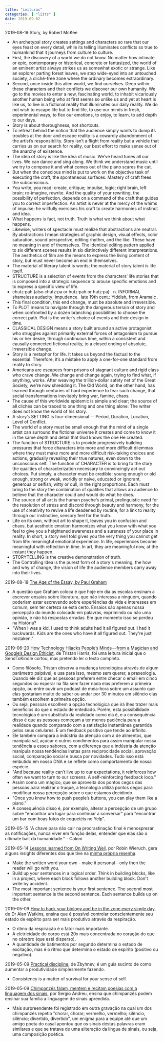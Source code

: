 ```yaml
---
title: "Leituras"
categories: [ "lists" ]
date: 2019-09-02
---
```


2019-08-19 Story, by Robert McKee
 - An archetypal story creates settings and characters so rare that our eyes feast on every detail, while its telling illuminates conflicts so true to humankind that it journeys from culture to culture.
 - First, the discovery of a world we do not know. No matter how intimate or epic, contemporary or historical, concrete or fantasized, the world of an eminent artist always strikes us as somewhat exotic or strange. Like an explorer parting forest leaves, we step wide-eyed into an untouched society, a cliché-free zone where the ordinary becomes extraordinary.
 - Second, once inside this alien world, we find ourselves. Deep within these characters and their conflicts we discover our own humanity. We go to the movies to enter a new, fascinating world, to inhabit vicariously another human being who at first seems so unlike us and yet at heart is like us, to live in a fictional reality that illuminates our daily reality. We do not wish to escape life but to find life, to use our minds in fresh, experimental ways, to flex our emotions, to enjoy, to learn, to add depth to our days.
 - Story is about thoroughness, not shortcuts.
 - To retreat behind the notion that the audience simply wants to dump its troubles at the door and escape reality is a cowardly abandonment of the artist’s responsibility. Story isn’t a flight from reality but a vehicle that carries us on our search for reality, our best effort to make sense out of the anarchy of existence.
 - The idea of story is like the idea of music. We’ve heard tunes all our lives. We can dance and sing along. We think we understand music until we try to compose it and what comes out of the piano scares the cat.
 - But when the conscious mind is put to work on the objective task of executing the craft, the spontaneous surfaces. Mastery of craft frees the subconscious.
 - You write, you read; create, critique; impulse, logic; right brain, left brain; re-imagine, rewrite. And the quality of your rewriting, the possibility of perfection, depends on a command of the craft that guides you to correct imperfection. An artist is never at the mercy of the whims of impulse; he willfully exercises his craft to create harmonies of instinct and idea.
 - What happens is fact, not truth. Truth is what we think about what happens.
 - Likewise, writers of spectacle must realize that abstractions are neutral. By abstractions I mean strategies of graphic design, visual effects, color saturation, sound perspective, editing rhythm, and the like. These have no meaning in and of themselves. The identical editing pattern applied to six different scenes results in six distinctively different interpretations. The aesthetics of film are the means to express the living content of story, but must never become an end in themselves.
 - The material of literary talent is words; the material of story talent is life itself.
 - STRUCTURE is a selection of events from the characters’ life stories that is composed into a strategic sequence to arouse specific emotions and to express a specific view of life.
 - chutz·pah (also chutz·pa or hutz·pah or hutz·pa)   n. INFORMAL shameless audacity; impudence.  late 19th cent.: Yiddish, from Aramaic .
 - This final condition, this end change, must be absolute and irreversible.
 - To PLOT means to navigate through the dangerous terrain of story and when confronted by a dozen branching possibilities to choose the correct path. Plot is the writer’s choice of events and their design in time.
 - CLASSICAL DESIGN means a story built around an active protagonist who struggles against primarily external forces of antagonism to pursue his or her desire, through continuous time, within a consistent and causally connected fictional reality, to a closed ending of absolute, irreversible change.
 - Story is a metaphor for life. It takes us beyond the factual to the essential. Therefore, it’s a mistake to apply a one-for-one standard from reality to story.
 - Americans are escapees from prisons of stagnant culture and rigid class who crave change. We change and change again, trying to find what, if anything, works. After weaving the trillion-dollar safety net of the Great Society, we're now shredding it. The Old World, on the other hand, has learned through centuries of hard experience to fear such change, that social transformations inevitably bring war, famine, chaos.
 - The cause of this worldwide epidemic is simple and clear; the source of all clichés can be traced to one thing and one thing alone: The writer does not know the world of his story.
 - A story’s SETTING is four-dimensional -- Period, Duration, Location, Level of Conflict.
 - The world of a story must be small enough that the mind of a single artist can surround the fictional universe it creates and come to know it in the same depth and detail that God knows the one He created.
 - The function of STRUCTURE is to provide progressively building pressures that force characters into more and more difficult dilemmas where they must make more and more difficult risk-taking choices and actions, gradually revealing their true natures, even down to the unconscious self. The function of CHARACTER is to bring to the story the qualities of characterization necessary to convincingly act out choices. Put simply, a character must be credible: young enough or old enough, strong or weak, worldly or naive, educated or ignorant, generous or selfish, witty or dull, in the right proportions. Each must bring to the story the combination of qualities that allows an audience to believe that the character could and would do what he does.
 - The source of all art is the human psyche's primal, prelinguistic need for the resolution of stress and discord through beauty and harmony, for the use of creativity to revive a life deadened by routine, for a link to reality through our instinctive, sensory feel for the truth.
 - Life on its own, without art to shape it, leaves you in confusion and chaos, but aesthetic emotion harmonizes what you know with what you feel to give you a heightened awareness and a sureness of your place in reality. In short, a story well told gives you the very thing you cannot get from life: meaningful emotional experience. In life, experiences become meaningful with reflection in time. In art, they are meaningful now, at the instant they happen.
 - STORYTELLING is the creative demonstration of truth.
 - The Controlling Idea is the purest form of a story's meaning, the how and why of change, the vision of life the audience members carry away into their lives.


2019-08-18 [The Age of the Essay, by Paul Graham](http://www.paulgraham.com/essay.html)

 - A questão que Graham coloca é que hoje em dia as escolas ensinam a escrever ensaios sobre literatura, que não interessa a ninguém, quando poderiam estar escrevendo sobre experiências da vida e interesses em comum, sem ter certeza se está certo. Ensaios são apenas nossa percepção do mundo colocado em palavras, exprimindo ou não uma opinião, e não há respostas erradas. Em que momento isso se perdeu na História?
 - "When I was a kid, I used to think adults had it all figured out. I had it backwards. Kids are the ones who have it all figured out. They're just mistaken."

2019-06-20 [How Technology Hijacks People’s Minds -- from a Magician and Google’s Design Ethicist](http://www.tristanharris.com/2016/05/how-technology-hijacks-peoples-minds%e2%80%8a-%e2%80%8afrom-a-magician-and-googles-design-ethicist/), de Tristan Harris, foi uma leitura inicial que o SendToKindle cortou, mas pretendo ler o texto completo.
 - Como filósofo, Tristan observa a mudança tecnológica através de algum parâmetro palpável, e usa para isso, mesmo sem querer, a praxeologia. Quando ele diz que as pessoas preferem entre checar o email em cinco segundos ou esperar na fila sem fazer nada elas preferem a primeira opção, ou entre ouvir um podcast de meia-hora sobre um assunto que elas gostariam muito de saber ou andar por 30 minutos em silêncio elas também escolhem a primeira opção.
 - Ou seja, pessoas escolhem a opção tecnológica que irá lhes trazer mais benefícios do que o estado de entediado. Porém, esta possibilidade tecnológica é um substituto da realidade como ela é, e a consequência disso é que as pessoas começam a ter menos paciência para a realidade quando comparado com a satisfação instantânea garantida pelos seus celulares. É um feedback positivo que tende ao infinito.
 - Ele também compara a indústria da atenção com a de alimentos, que manipula sal, açúcar e outros condimentos para assim manipular nossa tendência a esses sabores, com a diferença que a indústria da atenção manipula nossa tendências inatas para reciprocidade social, aprovação social, comparação social e busca por novidades. Tudo isso está embutido em nosso DNA e se reflete como comportamento de nossa espécie.
 - "And because reality can’t live up to our expectations, it reinforces how often we want to turn to our screens. A self-reinforcing feedback loop."
 - Assim como um mágico, que se aproveita dos pontos cegos das pessoas para realizar o truque, a tecnologia utiliza pontos cegos para modificar nossa percepção sobre o que estamos decidindo.
 - "Once you know how to push people’s buttons, you can play them like a piano."
 - A consequência disso é, por exemplo, alterar a percepção de um grupo sobre "encontrar um lugar para continuar a conversar" para "encontrar um bar com boas fotos de coquetéis no Yelp".

2019-05-15 "A chave para não cair na procrastinação final é menosprezar as notificações, nunca viver em função delas, entender que elas são o ultimate bait da humanidade." - Caloni

2019-05-14 [Lessons learned from On Writing Well](https://www.robinwieruch.de/lessons-learned-on-writing-well/), por Robin Wieruch, gera alguns insights diferentes dos que tive na [minha própria resenha](/reading/on-writing-well).

 - Make the written word your own - make it personal - only then the reader will go with you. 
 - Build up your sentences in a logical order. Think in building blocks, like in a project, where each block follows another building block. Don't write by accident. 
 - The most important sentence is your first sentence. The second most important sentence is the second sentence. Each sentence builds up on the other. 

2019-05-09 [How to hack your biology and be in the zone every single day](https://www.youtube.com/watch?v=0xc3XdOiGGI), de Dr Alan Watkins, ensina que é possível controlar conscientemente seu estado de espírito para ser mais produtivo através da respiração.

 - O ritmo da respiração é o fator mais importante.
 - A eletricidade do corpo está 20x mais concentrada no coração do que no cérebro (que está disperso).
 - A quantidade de batimentos por segundo determina o estado de excitação, mas é o ritmo que determina o estado de espírito (positivo ou negativo).

2019-05-09 [Practical discipline](http://www.wisdomination.com/practical-discipline/), de Zbyhnev, é um guia sucinto de como aumentar a produtividade simplesmente fazendo.

 - Consistency is a matter of survival for your sense of self. 

2019-05-09 [Chimpanzés falam, mentem e recitam poesias com a linguagem dos sinais](https://exame.abril.com.br/ciencia/chimpanzes-falam-mentem-e-recitam-poesias-com-a-linguagem-dos-sinais/), por Sergio Andreu, ensina que chimpanzés podem ensinar sua família a linguagem de sinais aprendida.

 - Mais surpreendente foi registrado em outra gravação na qual um dos chimpanzés repetia "chorar, chorar; vermelho, vermelho; silêncio, silêncio; divertido, divertido", um enigma para a equipe até que um amigo poeta do casal apontou que os sinais destas palavras eram similares e que se tratava de uma aliteração da língua de sinais, ou seja, uma composição poética. 
